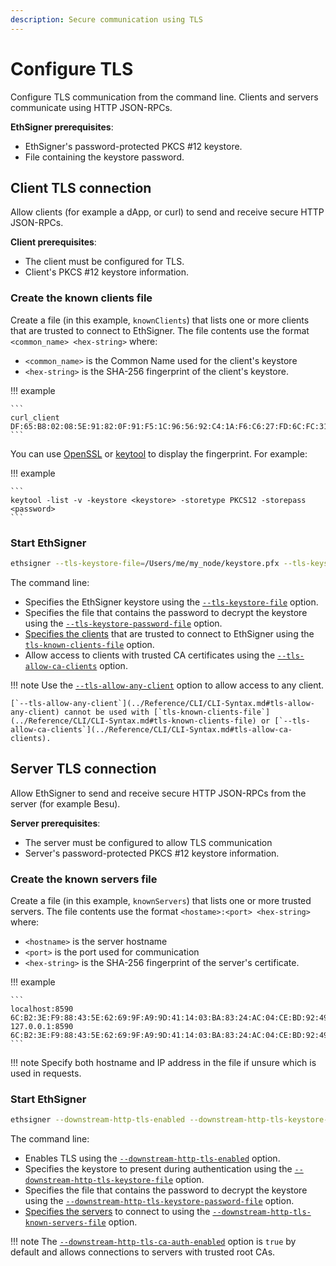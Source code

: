 ```yaml
---
description: Secure communication using TLS
---
```


# Configure TLS

Configure TLS communication from the command line. Clients and servers
communicate using HTTP JSON-RPCs.

**EthSigner prerequisites**:

* EthSigner's password-protected PKCS #12 keystore.
* File containing the keystore password.

## Client TLS connection

Allow clients (for example a dApp, or curl) to send and receive secure
HTTP JSON-RPCs.

**Client prerequisites**:

* The client must be configured for TLS.
* Client's PKCS #12 keystore information.

### Create the known clients file

Create a file (in this example, `knownClients`) that lists one or more clients
that are trusted to connect to EthSigner. The file contents use the format
`<common_name> <hex-string>` where:

* `<common_name>` is the Common Name used for the client's keystore
* `<hex-string>` is the SHA-256 fingerprint of the client's keystore.

!!! example

    ```
    curl_client DF:65:B8:02:08:5E:91:82:0F:91:F5:1C:96:56:92:C4:1A:F6:C6:27:FD:6C:FC:31:F2:BB:90:17:22:59:5B:50
    ```

You can use [OpenSSL](https://www.openssl.org/) or
[keytool](https://docs.oracle.com/javase/6/docs/technotes/tools/solaris/keytool.html)
to display the fingerprint. For example:

!!! example

    ```
    keytool -list -v -keystore <keystore> -storetype PKCS12 -storepass <password>
    ```

### Start EthSigner

```bash
ethsigner --tls-keystore-file=/Users/me/my_node/keystore.pfx --tls-keystore-password-file=/Users/me/my_node/keystorePassword --tls-known-clients-file=/Users/me/my_node/knownClients  --tls-allow-ca-clients
```

The command line:

* Specifies the EthSigner keystore using the [`--tls-keystore-file`](../Reference/CLI/CLI-Syntax.md#tls-keystore-file) option.
* Specifies the file that contains the password to decrypt the
  keystore using the [`--tls-keystore-password-file`](../Reference/CLI/CLI-Syntax.md#tls-keystore-password-file) option.
* [Specifies the clients](#create-the-known-clients-file) that are trusted to connect to EthSigner
  using the [`tls-known-clients-file`](../Reference/CLI/CLI-Syntax.md#tls-known-clients-file) option.
* Allow access to clients with trusted CA certificates using the [`--tls-allow-ca-clients`](../Reference/CLI/CLI-Syntax.md#tls-allow-ca-clients)
  option.

!!! note
    Use the [`--tls-allow-any-client`](../Reference/CLI/CLI-Syntax.md#tls-allow-any-client) option to allow
    access to any client.

    [`--tls-allow-any-client`](../Reference/CLI/CLI-Syntax.md#tls-allow-any-client) cannot be used with [`tls-known-clients-file`](../Reference/CLI/CLI-Syntax.md#tls-known-clients-file) or [`--tls-allow-ca-clients`](../Reference/CLI/CLI-Syntax.md#tls-allow-ca-clients).

## Server TLS connection

Allow EthSigner to send and receive secure HTTP JSON-RPCs from the
server (for example Besu).

**Server prerequisites**:

* The server must be configured to allow TLS communication
* Server's password-protected PKCS #12 keystore information.

### Create the known servers file

Create a file (in this example, `knownServers`) that lists one or more trusted
servers. The file contents use the format `<hostame>:<port> <hex-string>`
where:

* `<hostname>` is the server hostname
* `<port>` is the port used for communication
* `<hex-string>` is the SHA-256 fingerprint of the server's certificate.

!!! example

    ```
    localhost:8590 6C:B2:3E:F9:88:43:5E:62:69:9F:A9:9D:41:14:03:BA:83:24:AC:04:CE:BD:92:49:1B:8D:B2:A4:86:39:4C:BB
    127.0.0.1:8590 6C:B2:3E:F9:88:43:5E:62:69:9F:A9:9D:41:14:03:BA:83:24:AC:04:CE:BD:92:49:1B:8D:B2:A4:86:39:4C:BB
    ```

!!! note
    Specify both hostname and IP address in the file if unsure which is used in
    requests.

### Start EthSigner

```bash
ethsigner --downstream-http-tls-enabled --downstream-http-tls-keystore-file=/Users/me/my_node/keystore.pfx --downstream-http-tls-keystore-password-file=/Users/me/my_node/keyPassword --downstream-http-tls-known-servers-file=/Users/me/my_node/knownServers
```

The command line:

* Enables TLS using the [`--downstream-http-tls-enabled`](../Reference/CLI/CLI-Syntax.md#downstream-http-tls-enabled)
  option.
* Specifies the keystore to present during authentication using the
  [`--downstream-http-tls-keystore-file`](../Reference/CLI/CLI-Syntax.md#downstream-http-tls-keystore-file) option.
* Specifies the file that contains the password to decrypt the keystore using
  the [`--downstream-http-tls-keystore-password-file`](../Reference/CLI/CLI-Syntax.md#downstream-http-tls-keystore-password-file)
  option.
* [Specifies the servers](#create-the-known-servers-file) to connect to using the
  [`--downstream-http-tls-known-servers-file`](../Reference/CLI/CLI-Syntax.md#downstream-http-tls-known-servers-file) option.

!!! note
    The [`--downstream-http-tls-ca-auth-enabled`](../Reference/CLI/CLI-Syntax.md#downstream-http-tls-ca-auth-enabled)
    option is `true` by default and allows connections to servers with trusted root CAs.


